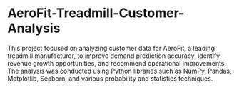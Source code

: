 # AeroFit-Treadmill-Customer-Analysis

This project focused on analyzing customer data for AeroFit, a leading treadmill manufacturer, to improve demand prediction accuracy, identify revenue growth opportunities, and recommend operational improvements. The analysis was conducted using Python libraries such as NumPy, Pandas, Matplotlib, Seaborn, and various probability and statistics techniques.
